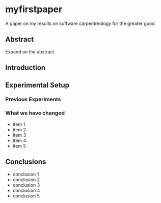 # myfirstpaper
A paper on my results on software carpentreology for the greater good.

## Abstract
Expand on the abstract.
## Introduction

## Experimental Setup
### Previous Experiments
### What we have changed
- item 1
- item 2
- item 3
- item 4
- item 5

## Conclusions
- conclusion 1
- conclusion 2
- conclusion 3
- conclusion 4
- conclusion 5

